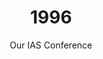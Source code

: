 ---
published: true
layout: "post"
title: "1996"
timeline: "false"
teaserText: "For the first time Vancouver was on the world stage in the fight against AIDS and we did not disappoint. This is the story of the XI International AIDS Conference in Vancouver."
subtitle: "Our IAS Conference"
video: "http://player.vimeo.com/video/70253903"
teaserImg: "1996-teaser.jpg"
featureImg: "1996-feature.jpg"

statistics:
- stat: "22.6"
  desc: "million people are infected with HIV. "
  link: "http://www.amfar.org/thirty-years-of-hiv/aids-snapshots-of-an-epidemic/"
  type: "webpage"

- stat: "2,791"
  desc: "additional Canadians diagnosed with HIV."
  link: "http://www.cdnaids.ca/canadianaidssocietymilestones"
  type: "webpage"

- stat: "625"
  desc: "people accessing the AIDS Vancouver grocery program each week."

global:
- item: "HIV/AIDS researcher, Dr. David Ho, advocates for a new strategy for treating HIV – 'hit early, hit hard.' He is named TIME Magazine’s 'Man of the Year.'"
  link: "http://www.time.com/time/video/player/0,32068,5030674001_1863136,00.html"
  type: "webpage"

- item: "The Joint United Nations Programme on AIDS (UNAIDS) is established with the aim to coordinate a global response to the pandemic."
  link: "http://www.amfar.org/thirty-years-of-hiv/aids-snapshots-of-an-epidemic/"
  type: "webpage"

- item: "Jonathon Larson, playwright of the musical 'Rent', dies at age 35."
  link: "http://www.youtube.com/watch?v=eRnh2u1UtSM"
  type: "video"

national:
- item: "'Aboriginal Communities and AIDS' collaborates two organizations, Canadian AIDS Society and Canadian Aboriginal AIDS Network, to address the increasing number of AIDS reports found in the aboriginal populations. "
  link: "http://www.cdnaids.ca/canadianaidssocietymilestones"
  type: "webpage"

- item: "The Canadian Treatment Action Council (CTAC), promotes public health policy and advocates for a holistic approach to the treatment of HIV/AIDS."
  link: "http://www.ctac.ca/"
  type: "webpage"

year:
- item: "Dolly the sheep, the first mammal to be successfully cloned, is born at the Roslin Institute in Scotland."
  link: "http://news.bbc.co.uk/1/hi/sci/tech/2764039.stm"
  type: "webpage"

- item: "France tests the last atomic bomb."
  link: "http://www.ctbto.org/press-centre/highlights/2011/fifteenth-anniversaryof-frances-last-nuclear-test/"
  type: "webpage"

- item: "The Nintendo 64 video game system is released."
  link: "http://www.youtube.com/watch?v=1ZsDwdUqPw0"
  type: "video"

local:
- item: "BC Aboriginal HIV/AIDS Task Force is created."
  link: "http://red-road.org/about-us.html"
  type: "webpage"

- item: "International Conference on AIDS (IAS) is held in Vancouver. Over 15,000 advocates, researchers, health care workers, and people living with HIV/AIDS travel to Vancouver from 125 countries to partake or listen to over 5,000 presentations.Dr. Julio Montaner and his team presents HAART (Highly Active Antiretroviral Therapy), which is still a treatment used to date."
  link: "http://www.iasociety.org/Web/WebContent/File/IAS_20yearsIAS_book.pdf"
  type: "pdf"

- item: "The 'AIDS Circus is in Town' article is circulated, which reveals many of the homophobic viewpoints and distaste regarding the IAS conference being held in Vancouver."
  link: "/img/1996-AIDS-circus-is-in-town.jpg"
  type: "image"
---
